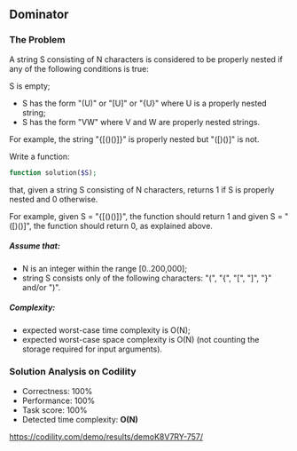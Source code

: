 ## Dominator

### The Problem

A string S consisting of N characters is considered to be properly nested if any of the following conditions is true:

S is empty;
* S has the form "(U)" or "[U]" or "{U}" where U is a properly nested string;
* S has the form "VW" where V and W are properly nested strings.

For example, the string "{[()()]}" is properly nested but "([)()]" is not.

Write a function:
```php
function solution($S);
```
that, given a string S consisting of N characters, returns 1 if S is properly nested and 0 otherwise.

For example, given S = "{[()()]}", the function should return 1 and given S = "([)()]", the function should return 0, as explained above.

##### Assume that:
* N is an integer within the range [0..200,000];
* string S consists only of the following characters: "(", "{", "[", "]", "}" and/or ")".

##### Complexity:
* expected worst-case time complexity is O(N);
* expected worst-case space complexity is O(N) (not counting the storage required for input arguments).

### Solution Analysis on Codility
* Correctness: 100%
* Performance: 100%
* Task score: 100%
* Detected time complexity: __O(N)__

https://codility.com/demo/results/demoK8V7RY-757/
